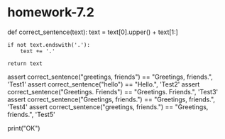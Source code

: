 # homework-7.2

def correct_sentence(text):
    text = text[0].upper() + text[1:]

    if not text.endswith('.'):
        text += '.'

    return text


assert correct_sentence("greetings, friends") == "Greetings, friends.", 'Test1'
assert correct_sentence("hello") == "Hello.", 'Test2'
assert correct_sentence("Greetings. Friends") == "Greetings. Friends.", 'Test3'
assert correct_sentence("Greetings, friends.") == "Greetings, friends.", 'Test4'
assert correct_sentence("greetings, friends.") == "Greetings, friends.", 'Test5'

print("OK")
